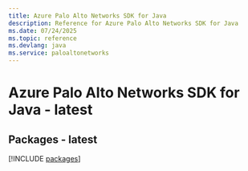 ```yaml
---
title: Azure Palo Alto Networks SDK for Java
description: Reference for Azure Palo Alto Networks SDK for Java
ms.date: 07/24/2025
ms.topic: reference
ms.devlang: java
ms.service: paloaltonetworks
---
```

# Azure Palo Alto Networks SDK for Java - latest
## Packages - latest
[!INCLUDE [packages](palo-alto-networks-index.md)]